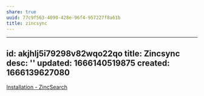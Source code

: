 ```yaml
---
share: true
uuid: 77c9f563-4090-428e-96f4-957227f8a61b
title: zincsync
---
```

---
id: akjhlj5i79298v82wqo22qo
title: Zincsync
desc: ''
updated: 1666140519875
created: 1666139627080
---

[Installation - ZincSearch](https://docs.zincsearch.com/installation/)
